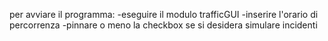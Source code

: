 per avviare il programma:
-eseguire il modulo trafficGUI
-inserire l'orario di percorrenza 
-pinnare o meno la checkbox se si desidera simulare incidenti

